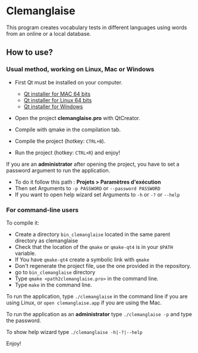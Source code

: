 # Clemanglaise

This program creates vocabulary tests in different languages using words from an online or a local database.

## How to use?

### Usual method, working on Linux, Mac or Windows

  * First Qt must be installed on your computer. 

    * [Qt installer for MAC 64 bits](http://download.qt-project.org/official_releases/online_installers/qt-mac-opensource-1.4.0-x86_64-online.dmg "download link for Mac") 
    * [Qt installer for Linux 64 bits](http://download.qt-project.org/official_releases/online_installers/qt-linux-opensource-1.4.0-x86_64-online.run "download link for Linux") 
    * [Qt installer for Windows](http://download.qt-project.org/official_releases/online_installers/qt-windows-opensource-1.4.0-x86-online.exe "Qt installer for Windows")

  * Open the project **clemanglaise.pro** with QtCreator.
  * Compile with qmake in the compilation tab.
  * Compile the project (hotkey: `CTRL+B`).
  * Run the project (hotkey: `CTRL+R`) and enjoy!

If you are an **administrator** after opening the project, you have to set a password argument
to run the application.

  * To do it follow this path : **Projets > Paramètres d'exécution**
  * Then set Arguments to `-p PASSWORD` or `--password PASSWORD`
  * If you want to open help wizard set Arguments to `-h` or `-?` or `--help`	

### For command-line users

To compile it:

  * Create a directory `bin_clemanglaise` located in the same parent directory as
    clemanglaise
  * Check that the location of the `qmake` or `qmake-qt4` is in your `$PATH` variable.
  * If You have `qmake-qt4` create a symbolic link with `qmake` 
  * Don't regenerate the project file, use the one provided in the repository.
  * go to `bin_clemanglaise` directory
  * Type `qmake <path2clemanglaise.pro>` in the command line.
  * Type `make` in the command line.

To run the application, type `./clemanglaise` in the command line if you are using Linux, or `open clemanglaise.app` if you are using the Mac.

To run the application as an **administrator** type `./clemanglaise -p` and type the
password.

To show help wizard type `./clemanglaise -h|-?|--help`

Enjoy!
